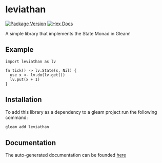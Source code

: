 # leviathan

[![Package Version](https://img.shields.io/hexpm/v/leviathan)](https://hex.pm/packages/leviathan)
[![Hex Docs](https://img.shields.io/badge/hex-docs-ffaff3)](https://hexdocs.pm/leviathan/)

A simple library that implements the State Monad in Gleam!

## Example

```gleam
import leviathan as lv

fn tick() -> lv.State(s, Nil) {
  use x <- lv.do(lv.get())
  lv.put(x + 1)
}
```

## Installation

To add this library as a dependency to a gleam project run the following command:

```sh
gleam add leviathan
```

## Documentation

The auto-generated documentation can be founded [here](https://hexdocs.pm/leviathan)
